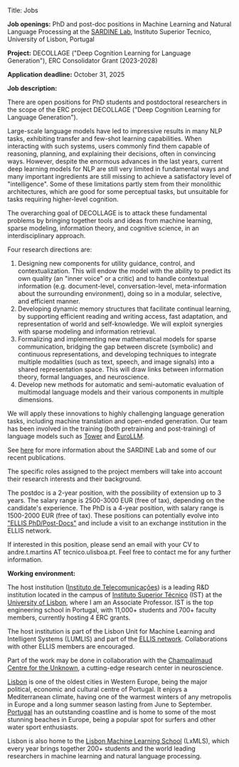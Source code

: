 Title: Jobs

**Job openings:** PhD and post-doc positions in Machine Learning and Natural Language Processing at the [SARDINE Lab](https://sardine-lab.github.io/), Instituto Superior Tecnico, University of Lisbon, Portugal

**Project:** DECOLLAGE ("Deep Cognition Learning for Language Generation"), ERC Consolidator Grant (2023-2028)

**Application deadline:** October 31, 2025

**Job description:**

There are open positions for PhD students and postdoctoral researchers in the scope of the ERC project DECOLLAGE ("Deep Cognition Learning for Language Generation").

Large-scale language models have led to impressive results in many NLP tasks, exhibiting transfer and few-shot learning capabilities.
When interacting with such systems, users commonly find them capable of reasoning, planning, and explaining their decisions, often in convincing ways.
However, despite the enormous advances in the last years, current deep learning models for NLP are still very limited in fundamental ways and many important ingredients are still missing to achieve a satisfactory level of "intelligence". Some of these limitations partly stem from their monolithic architectures, which are good for some perceptual tasks, but unsuitable for tasks requiring higher-level cognition.

The overarching goal of DECOLLAGE is to attack these fundamental problems by bringing together tools and ideas from machine learning, sparse modeling, information theory, and cognitive science, in an interdisciplinary approach.

Four research directions are:  
  1. Designing new components for utility guidance, control, and contextualization. This will endow the model with the ability to predict its own quality (an "inner voice" or a critic) and to handle contextual information (e.g. document-level, conversation-level, meta-information about the surrounding environment), doing so in a modular, selective, and efficient manner.  
  2. Developing dynamic memory structures that facilitate continual learning, by supporting efficient reading and writing access, fast adaptation, and representation of world and self-knowledge. We will exploit synergies with sparse modeling and information retrieval.  
  3. Formalizing and implementing new mathematical models for sparse communication, bridging the gap between discrete (symbolic) and continuous representations, and developing techniques to integrate multiple modalities (such as text, speech, and image signals) into a shared representation space. This will draw links between information theory, formal languages, and neuroscience.  
  4. Develop new methods for automatic and semi-automatic evaluation of multimodal language models and their various components in multiple dimensions. 

We will apply these innovations to highly challenging language generation tasks, including machine translation and open-ended generation. Our team has been involved in the training (both pretraining and post-training) of language models such as [Tower](https://arxiv.org/abs/2402.17733) and [EuroLLM](https://arxiv.org/abs/2506.04079). 

See [here](https://sardine-lab.github.io/) for more information about the SARDINE Lab and some of our recent publications.

The specific roles assigned to the project members will take into account their research interests and their background.

The postdoc is a 2-year position, with the possibility of extension up to 3 years. The salary range is 2500-3000 EUR (free of tax), depending on the candidate's experience. The PhD is a 4-year position, with salary range is 1500-2000 EUR (free of tax). 
These positions can potentially evolve into ["ELLIS PhD/Post-Docs"](https://ellis.eu/phd-postdoc) and include a visit to an exchange institution in the ELLIS network.

If interested in this position, please send an email with your CV to andre.t.martins AT tecnico.ulisboa.pt. Feel free to contact me for any further information.

**Working environment:**

The host institution ([Instituto de Telecomunicações](http://www.it.pt)) is a leading R&D institution located in the campus of [Instituto Superior Técnico](https://tecnico.ulisboa.pt/en) (IST) at the [University of Lisbon](https://www.ulisboa.pt/en), where I am an Associate Professor.
IST is the top engineering school in Portugal, with 11,000+ students and 700+ faculty members, currently hosting 4 ERC grants.

The host institution is part of the Lisbon Unit for Machine Learning and Intelligent Systems (LUMLIS) and part of the [ELLIS network](https://ellis.eu/units). Collaborations with other ELLIS members are encouraged.

Part of the work may be done in collaboration with the [Champalimaud Centre for the Unknown](https://fchampalimaud.org/champalimaud-research), a cutting-edge research center in neuroscience.

[Lisbon](https://en.wikipedia.org/wiki/Lisbon) is one of the oldest cities in Western Europe, being the major political, economic and cultural centre of Portugal. It enjoys a Mediterranean climate, having one of the warmest winters of any metropolis in Europe and a long summer season lasting from June to September. [Portugal](https://en.wikipedia.org/wiki/Portugal) has an outstanding coastline and is home to some of the most stunning beaches in Europe, being a popular spot for surfers and other water sport enthusiasts.

Lisbon is also home to the [Lisbon Machine Learning School](http://lxmls.it.pt) (LxMLS), which every year brings together 200+ students and the world leading researchers in machine learning and natural language processing.

